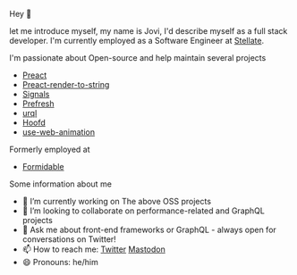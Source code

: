 Hey 👋

let me introduce myself, my name is Jovi, I'd describe myself as a full stack developer.
I'm currently employed as a Software Engineer at [Stellate](https://stellate.co).

I'm passionate about Open-source and help maintain several projects

- [Preact](https://github.com/preactjs/preact)
- [Preact-render-to-string](https://github.com/preactjs/preact-render-to-string)
- [Signals](https://github.com/preactjs/signals)
- [Prefresh](https://github.com/preactjs/prefresh)
- [urql](https://github.com/FormidableLabs/urql)
- [Hoofd](https://github.com/0no-co/hoofd)
- [use-web-animation](https://github.com/JoviDeCroock/use-web-animation)

Formerly employed at

- [Formidable](https://formidable.com/)

Some information about me

- 🔭 I’m currently working on The above OSS projects
- 👯 I’m looking to collaborate on performance-related and GraphQL projects
- 💬 Ask me about front-end frameworks or GraphQL - always open for conversations on Twitter!
- 📫 How to reach me: [Twitter](https://twitter.com/JoviDeC) <a rel="me" href="https://fosstodon.org/@jovi">Mastodon</a>
- 😄 Pronouns: he/him
